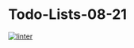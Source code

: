 # Todo-Lists-08-21
[![linter](https://github.com/<OWNER>/<REPOSITORY>/workflows/linter/badge.svg)](https://github.com/marketplace/actions/super-linter)
